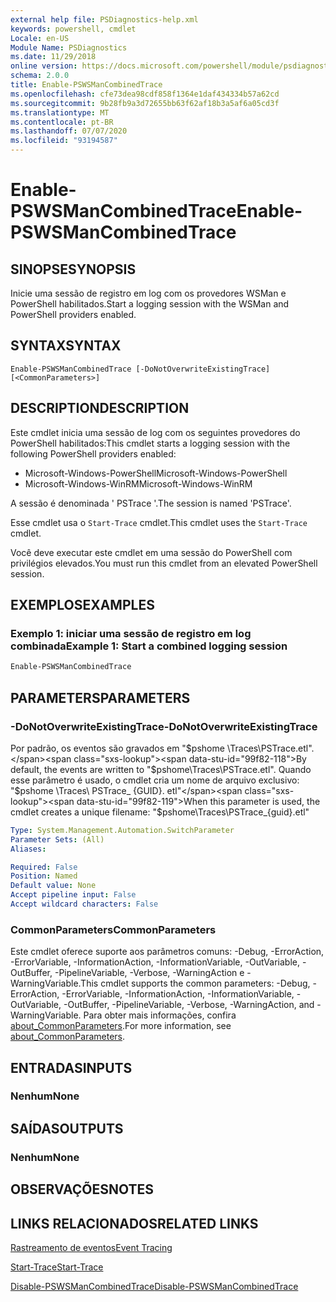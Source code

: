 ```yaml
---
external help file: PSDiagnostics-help.xml
keywords: powershell, cmdlet
Locale: en-US
Module Name: PSDiagnostics
ms.date: 11/29/2018
online version: https://docs.microsoft.com/powershell/module/psdiagnostics/enable-pswsmancombinedtrace?view=powershell-6&WT.mc_id=ps-gethelp
schema: 2.0.0
title: Enable-PSWSManCombinedTrace
ms.openlocfilehash: cfe73dea98cdf858f1364e1daf434334b57a62cd
ms.sourcegitcommit: 9b28fb9a3d72655bb63f62af18b3a5af6a05cd3f
ms.translationtype: MT
ms.contentlocale: pt-BR
ms.lasthandoff: 07/07/2020
ms.locfileid: "93194587"
---
```

# <span data-ttu-id="99f82-103">Enable-PSWSManCombinedTrace</span><span class="sxs-lookup"><span data-stu-id="99f82-103">Enable-PSWSManCombinedTrace</span></span>

## <span data-ttu-id="99f82-104">SINOPSE</span><span class="sxs-lookup"><span data-stu-id="99f82-104">SYNOPSIS</span></span>
<span data-ttu-id="99f82-105">Inicie uma sessão de registro em log com os provedores WSMan e PowerShell habilitados.</span><span class="sxs-lookup"><span data-stu-id="99f82-105">Start a logging session with the WSMan and PowerShell providers enabled.</span></span>

## <span data-ttu-id="99f82-106">SYNTAX</span><span class="sxs-lookup"><span data-stu-id="99f82-106">SYNTAX</span></span>

```
Enable-PSWSManCombinedTrace [-DoNotOverwriteExistingTrace] [<CommonParameters>]
```

## <span data-ttu-id="99f82-107">DESCRIPTION</span><span class="sxs-lookup"><span data-stu-id="99f82-107">DESCRIPTION</span></span>

<span data-ttu-id="99f82-108">Este cmdlet inicia uma sessão de log com os seguintes provedores do PowerShell habilitados:</span><span class="sxs-lookup"><span data-stu-id="99f82-108">This cmdlet starts a logging session with the following PowerShell providers enabled:</span></span>

- <span data-ttu-id="99f82-109">Microsoft-Windows-PowerShell</span><span class="sxs-lookup"><span data-stu-id="99f82-109">Microsoft-Windows-PowerShell</span></span>
- <span data-ttu-id="99f82-110">Microsoft-Windows-WinRM</span><span class="sxs-lookup"><span data-stu-id="99f82-110">Microsoft-Windows-WinRM</span></span>

<span data-ttu-id="99f82-111">A sessão é denominada ' PSTrace '.</span><span class="sxs-lookup"><span data-stu-id="99f82-111">The session is named 'PSTrace'.</span></span>

<span data-ttu-id="99f82-112">Esse cmdlet usa o `Start-Trace` cmdlet.</span><span class="sxs-lookup"><span data-stu-id="99f82-112">This cmdlet uses the `Start-Trace` cmdlet.</span></span>

<span data-ttu-id="99f82-113">Você deve executar este cmdlet em uma sessão do PowerShell com privilégios elevados.</span><span class="sxs-lookup"><span data-stu-id="99f82-113">You must run this cmdlet from an elevated PowerShell session.</span></span>

## <span data-ttu-id="99f82-114">EXEMPLOS</span><span class="sxs-lookup"><span data-stu-id="99f82-114">EXAMPLES</span></span>

### <span data-ttu-id="99f82-115">Exemplo 1: iniciar uma sessão de registro em log combinada</span><span class="sxs-lookup"><span data-stu-id="99f82-115">Example 1: Start a combined logging session</span></span>

```powershell
Enable-PSWSManCombinedTrace
```

## <span data-ttu-id="99f82-116">PARAMETERS</span><span class="sxs-lookup"><span data-stu-id="99f82-116">PARAMETERS</span></span>

### <span data-ttu-id="99f82-117">-DoNotOverwriteExistingTrace</span><span class="sxs-lookup"><span data-stu-id="99f82-117">-DoNotOverwriteExistingTrace</span></span>

<span data-ttu-id="99f82-118">Por padrão, os eventos são gravados em "$pshome \Traces\PSTrace.etl".</span><span class="sxs-lookup"><span data-stu-id="99f82-118">By default, the events are written to "$pshome\Traces\PSTrace.etl".</span></span> <span data-ttu-id="99f82-119">Quando esse parâmetro é usado, o cmdlet cria um nome de arquivo exclusivo: "$pshome \Traces\ PSTrace_ {GUID}. etl"</span><span class="sxs-lookup"><span data-stu-id="99f82-119">When this parameter is used, the cmdlet creates a unique filename: "$pshome\Traces\PSTrace_{guid}.etl"</span></span>

```yaml
Type: System.Management.Automation.SwitchParameter
Parameter Sets: (All)
Aliases:

Required: False
Position: Named
Default value: None
Accept pipeline input: False
Accept wildcard characters: False
```

### <span data-ttu-id="99f82-120">CommonParameters</span><span class="sxs-lookup"><span data-stu-id="99f82-120">CommonParameters</span></span>

<span data-ttu-id="99f82-121">Este cmdlet oferece suporte aos parâmetros comuns: -Debug, -ErrorAction, -ErrorVariable, -InformationAction, -InformationVariable, -OutVariable, -OutBuffer, -PipelineVariable, -Verbose, -WarningAction e -WarningVariable.</span><span class="sxs-lookup"><span data-stu-id="99f82-121">This cmdlet supports the common parameters: -Debug, -ErrorAction, -ErrorVariable, -InformationAction, -InformationVariable, -OutVariable, -OutBuffer, -PipelineVariable, -Verbose, -WarningAction, and -WarningVariable.</span></span> <span data-ttu-id="99f82-122">Para obter mais informações, confira [about_CommonParameters](https://go.microsoft.com/fwlink/?LinkID=113216).</span><span class="sxs-lookup"><span data-stu-id="99f82-122">For more information, see [about_CommonParameters](https://go.microsoft.com/fwlink/?LinkID=113216).</span></span>

## <span data-ttu-id="99f82-123">ENTRADAS</span><span class="sxs-lookup"><span data-stu-id="99f82-123">INPUTS</span></span>

### <span data-ttu-id="99f82-124">Nenhum</span><span class="sxs-lookup"><span data-stu-id="99f82-124">None</span></span>

## <span data-ttu-id="99f82-125">SAÍDAS</span><span class="sxs-lookup"><span data-stu-id="99f82-125">OUTPUTS</span></span>

### <span data-ttu-id="99f82-126">Nenhum</span><span class="sxs-lookup"><span data-stu-id="99f82-126">None</span></span>

## <span data-ttu-id="99f82-127">OBSERVAÇÕES</span><span class="sxs-lookup"><span data-stu-id="99f82-127">NOTES</span></span>

## <span data-ttu-id="99f82-128">LINKS RELACIONADOS</span><span class="sxs-lookup"><span data-stu-id="99f82-128">RELATED LINKS</span></span>

[<span data-ttu-id="99f82-129">Rastreamento de eventos</span><span class="sxs-lookup"><span data-stu-id="99f82-129">Event Tracing</span></span>](/windows/desktop/ETW/event-tracing-portal)

[<span data-ttu-id="99f82-130">Start-Trace</span><span class="sxs-lookup"><span data-stu-id="99f82-130">Start-Trace</span></span>](start-trace.md)

[<span data-ttu-id="99f82-131">Disable-PSWSManCombinedTrace</span><span class="sxs-lookup"><span data-stu-id="99f82-131">Disable-PSWSManCombinedTrace</span></span>](Disable-PSWSManCombinedTrace.md)
